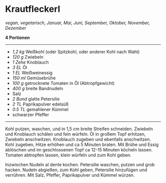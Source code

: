 # Krautfleckerl

*vegan, vegetarisch, Januar, Mai, Juni, September, Oktober, November, Dezember*

**4 Portionen**

---

- *1,2 kg* Weißkohl (oder Spitzkohl, oder anderer Kohl nach Wahl)
- *120 g* Zwiebeln
- *1 Zehe* Knoblauch
- *3 EL* Öl
- *1 EL* Weißweinessig
- *150 ml* Gemüsebrühe
- *100 g* getrocknete Tomaten in Öl (Abtropfgewicht)
- *400 g* breite Bandnudeln
- Salz
- *2 Bund* glatte Petersilie
- *2 TL* Paprikapulver edelsüß
- *0.5 TL* gemahlener Kümmel
- schwarzer Pfeffer

---

Kohl putzen, waschen, und in 1,5 cm breite Streifen schneiden. Zwiebeln und Knoblauch schälen und fein würfeln. Öl in großem Topf erhitzen, Zwiebeln anschwitzen. Knoblauch zugeben und ebenfalls anschwitzen. Kohl zugeben, Hitze erhöhen und ca 5 Minuten braten. Mit Brühe und Essig ablöschen und im geschlossenen Topf ca 12-15 Minuten köcheln lassen. Tomaten abtropfen lassen, klein würfeln und zum Kohl geben.

Inzwischen Nudeln al dente kochen. Petersilie waschen, putzen und grob hacken. Nudeln abgießen, zum Kohl geben, Petersilie hinzufügen und verrühren. Mit Salz, Pfeffer, Paprikapulver und Kümmel würzen.